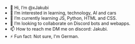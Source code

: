 - 👋 Hi, I’m @xJakubi
- 👀 I’m interested in learning, technology, AI and cars
- 🌱 I’m currently learning JS, Python, HTML and CSS.
- 💞️ I’m looking to collaborate on Discord bots and webapps. 
- 📫 How to reach me DM me on discord: Jakubi.
- ⚡ Fun fact: Not sure, I'm German. 


